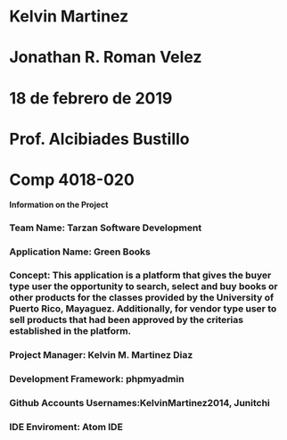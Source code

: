 # Kelvin Martinez
# Jonathan R. Roman Velez
# 18 de febrero de 2019 
# Prof. Alcibiades Bustillo
# Comp 4018-020

**Information on the Project**

### Team Name: Tarzan Software Development

### Application Name: Green Books 

### Concept: This application is a platform that gives the buyer type user the opportunity to search, select and buy books or other products for the classes provided by the University of Puerto Rico, Mayaguez. Additionally, for vendor type user to sell products that had been approved by the criterias established in the platform.

### Project Manager: Kelvin M. Martinez Diaz

### Development Framework: phpmyadmin

### Github Accounts Usernames:KelvinMartinez2014, Junitchi

### IDE Enviroment: Atom IDE
